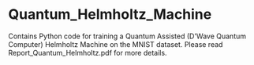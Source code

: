 # Quantum_Helmholtz_Machine
Contains Python code for training a Quantum Assisted (D'Wave Quantum Computer) Helmholtz Machine on the MNIST dataset. Please read Report_Quantum_Helmholtz.pdf for more details.
